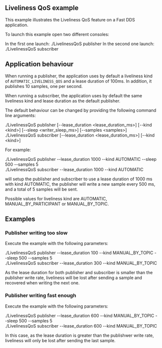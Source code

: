 ## Liveliness QoS example

This example illustrates the Liveliness QoS feature on a Fast DDS application.

To launch this example open two different consoles:

In the first one launch: ./LivelinessQoS publisher
In the second one launch: ./LivelinessQoS subscriber

## Application behaviour

When running a publisher, the application uses by default a liveliness kind of `AUTOMATIC_LIVELINESS_QOS` and a lease
duration of 100ms. In addition, it publishes 10 samples, one per second.

When running a subscriber, the application uses by default the same liveliness kind and lease duration as the default
publisher.

The default behaviour can be changed by providing the following command line arguments:

./LivelinessQoS publisher [--lease_duration &lt;lease_duration_ms&gt;] [--kind &lt;kind&gt;] [--sleep &lt;writer_sleep_ms&gt;] [--samples &lt;samples&gt;]  
./LivelinessQoS subscriber [--lease_duration &lt;lease_duration_ms&gt;] [--kind &lt;kind&gt;]

For example:

./LivelinessQoS publisher --lease_duration 1000 --kind AUTOMATIC --sleep 500 --samples 5  
./LivelinessQoS subscriber --lease_duration 1000 --kind AUTOMATIC

will setup the publisher and subscriber to use a lease duration of 1000 ms with kind AUTOMATIC, the publisher will
write a new sample every 500 ms, and a total of 5 samples will be sent.

Possible values for liveliness kind are AUTOMATIC, MANUAL_BY_PARTICIPANT or MANUAL_BY_TOPIC.

## Examples

### Publisher writing too slow

Execute the example with the following parameters:

./LivelinessQoS publisher --lease_duration 100 --kind MANUAL_BY_TOPIC --sleep 500 --samples 5  
./LivelinessQoS subscriber --lease_duration 300 --kind MANUAL_BY_TOPIC

As the lease duration for both publisher and subscriber is smaller than the publisher write rate,
liveliness will be lost after sending a sample and recovered when writing the next one.

### Publisher writing fast enough

Execute the example with the following parameters:

./LivelinessQoS publisher --lease_duration 600 --kind MANUAL_BY_TOPIC --sleep 500 --samples 5  
./LivelinessQoS subscriber --lease_duration 600 --kind MANUAL_BY_TOPIC

In this case, as the lease duration is greater than the publishwer write rate, liveliness will only be lost after
sending the last sample.

